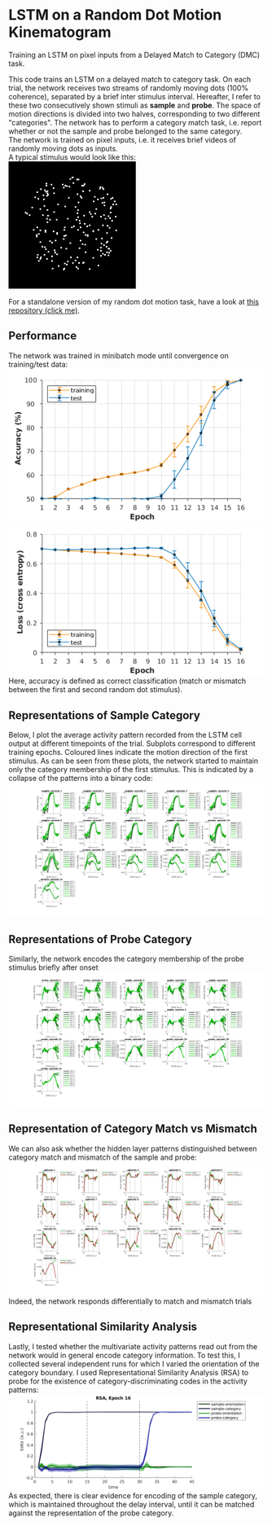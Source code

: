 # LSTM on a Random Dot Motion Kinematogram
Training an LSTM on pixel inputs from a Delayed Match to Category (DMC) task.

This code trains an LSTM on a delayed match to category task. On each trial, the network receives two streams of randomly moving dots (100% coherence), separated by a brief inter stimulus interval. Hereafter, I refer to these two consecutively shown stimuli as **sample** and **probe**. The space of motion directions is divided into two halves, corresponding to two different "categories". The network has to perform a category match task, i.e. report whether or not the sample and probe belonged to the same category.    
The network is trained on pixel inputs, i.e. it receives brief videos of randomly moving dots as inputs.  
A typical stimulus would look like this:  
![coher100](figures/coherence100pcnt.gif)  

For a standalone version of my random dot motion task, have a look at [this repository (click me)](https://github.com/TimoFlesch/pygame_rdk).  

## Performance 
The network was trained in minibatch mode until convergence on training/test data:   
![acc](figures/lcurve_acc.png)  ![xent](figures/lcurve_loss.png)  
Here, accuracy is defined as correct classification (match or mismatch between the first and second random dot stimulus).  
  

## Representations of Sample Category
Below, I plot the average activity pattern recorded from the LSTM cell output at different timepoints of the trial. Subplots correspond to different training epochs. Coloured lines indicate the motion direction of the first stimulus. As can be seen from these plots, the network started to maintain only the category membership of the first stimulus. This is indicated by a collapse of the patterns into a binary code:
![time series](figures/timeseries_ori_bound_4_run_4_sample.png)  
 
   

 ## Representations of Probe Category
 Similarly, the network encodes the category membership of the probe stimulus briefly after onset 
 ![time series probe](figures/timeseries_ori_bound_3_run_1_probe.png)

 ## Representation of Category Match vs Mismatch
 We can also ask whether the hidden layer patterns distinguished between category match and mismatch of the sample and probe: 
 ![match mismatch](figures/timeseries_match_bound_3_run_4.png)
Indeed, the network responds differentially to match and mismatch trials

## Representational Similarity Analysis
Lastly, I tested whether the multivariate activity patterns read out from the network would in general encode category information. To test this, I collected several independent runs for which I varied the orientation of the category boundary. I used Representational Similarity Analysis (RSA) to probe for the existence of category-discriminating codes in the activity patterns:
![rsa](figures/rsa_modelfits_epoch_16.png) 
As expected, there is clear evidence for encoding of the sample category, which is maintained throughout the delay interval, until it can be matched against the representation of the probe category.


